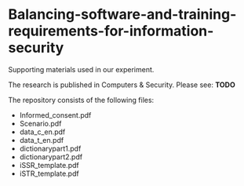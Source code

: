 # Balancing-software-and-training-requirements-for-information-security
Supporting materials used in our experiment. 

The research is published in Computers & Security. Please see: **TODO**

The repository consists of the following files: 
- Informed_consent.pdf
- Scenario.pdf
- data_c_en.pdf 
- data_t_en.pdf
- dictionarypart1.pdf
- dictionarypart2.pdf
- iSSR_template.pdf
- iSTR_template.pdf

